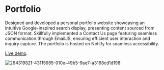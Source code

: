 # Portfolio

Designed and developed a personal portfolio website showcasing an intuitive Google-inspired search display, presenting content sourced from JSON format. Skillfully implemented a Contact Us page featuring seamless communication through EmailJS, ensuring efficient user interaction and inquiry capture. The portfolio is hosted on Netlify for seamless accessibility.

[Live demo](https://rahul-kumar-sahu-portfolio.vercel.app/profile).

![264319821-43115965-010e-49b5-9ae7-a3168cd1d198](https://github.com/therahul1996/netflix-clone-custom-with-firebase/assets/68235062/1ca45412-f880-4994-a840-180dfc0cb2d6)
